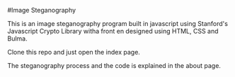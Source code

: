 
#Image Steganography


This is an image steganography program built in javascript using Stanford's Javascript Crypto Library witha front en designed using HTML, CSS and Bulma.

Clone this repo and just open the index page.

The steganography process and the code is explained in the about page.